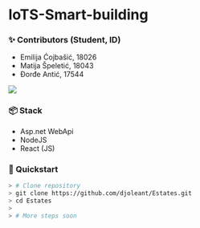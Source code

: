 # IoTS-Smart-building
### ✨ Contributors (Student, ID)

* Emilija Ćojbašić, 18026
* Matija Špeletić, 18043
* Đorđe Antić, 17544

<a href="https://github.com/djoleant/InternClix/graphs/contributors">
  <img src="https://contrib.rocks/image?repo=djoleant/InternClix" />
</a>

### 📦 Stack
* Asp.net WebApi
* NodeJS
* React (JS)

### 🚀 Quickstart

```bash
> # Clone repository
> git clone https://github.com/djoleant/Estates.git
> cd Estates
>
> # More steps soon
```
